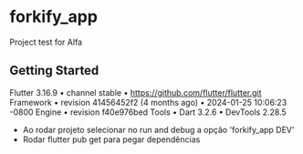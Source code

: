 # forkify_app

Project test for Alfa

## Getting Started

Flutter 3.16.9 • channel stable • https://github.com/flutter/flutter.git
Framework • revision 41456452f2 (4 months ago) • 2024-01-25 10:06:23 -0800
Engine • revision f40e976bed
Tools • Dart 3.2.6 • DevTools 2.28.5


- Ao rodar projeto selecionar no run and debug a opção 'forkify_app DEV'
- Rodar flutter pub get para pegar dependências

